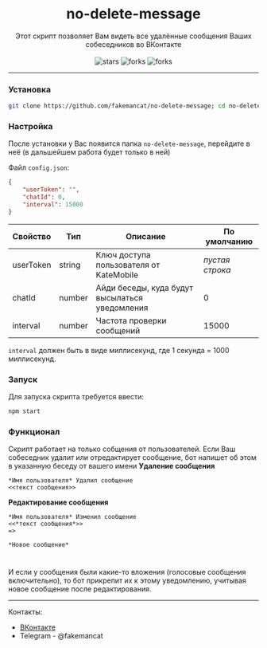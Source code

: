 <h1 align="center">no-delete-message</h1>
<p align="center">
Этот скрипт позволяет Вам видеть все удалённые сообщения Ваших собеседников во ВКонтакте
<br><br>
<img src="https://img.shields.io/github/stars/fakemancat/no-delete-message?style=for-the-badge" alt="stars"></img>
<img src="https://img.shields.io/github/forks/fakemancat/no-delete-message?style=for-the-badge" alt="forks"></img>
<img src="https://img.shields.io/github/issues/fakemancat/no-delete-message?style=for-the-badge" alt="forks"></img>
</p>

---
### Установка
```bash
git clone https://github.com/fakemancat/no-delete-message; cd no-delete-message; npm install
```

### Настройка
После установки у Вас появится папка ```no-delete-message```, перейдите в неё (в дальшейшем работа будет только в ней)

Файл ```config.json```:

```json
{
    "userToken": "",
    "chatId": 0,
    "interval": 15000
}
```

|Свойство|Тип|Описание|По умолчанию|
|-|-|-|-|
|userToken|string|Ключ доступа пользователя от KateMobile|*пустая строка*|
|chatId|number|Айди беседы, куда будут высылаться уведомления|0|
|interval|number|Частота проверки сообщений|15000|

```interval``` должен быть в виде миллисекунд, где 1 секунда = 1000 миллисекунд.

### Запуск
Для запуска скрипта требуется ввести:

```bash
npm start
```

### Функционал
Скрипт работает на только собщения от пользователей. Если Ваш собеседник удалит или отредактирует сообщение, бот напишет об этом в указанную беседу от вашего имени
**Удаление сообщения**
```
*Имя пользователя* Удалил сообщение
<<текст сообщения>>
```
**Редактирование сообщения**
```
*Имя пользователя* Изменил сообщение
<<*текст сообщения*>>
=>
```

```
*Новое сообщение*
```
#
И если у сообщения были какие-то вложения (голосовые сообщения включительно), то бот прикрепит их к этому уведомлению, учитывая новое сообщение после редактирования.

---
Контакты:
* [ВКонтакте](https://vk.com/fakeman.cat_fmc)
* Telegram - @fakemancat